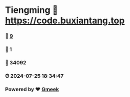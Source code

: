 # Tiengming :link: https://code.buxiantang.top 
### :page_facing_up: [9](https://code.buxiantang.top/tag.html) 
### :speech_balloon: 1 
### :hibiscus: 34092 
### :alarm_clock: 2024-07-25 18:34:47 
### Powered by :heart: [Gmeek](https://github.com/Meekdai/Gmeek)
